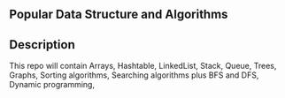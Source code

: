 ## Popular Data Structure and Algorithms
## Description
This repo will contain Arrays, Hashtable, LinkedList, Stack, Queue, Trees, Graphs, Sorting algorithms, Searching algorithms plus BFS and DFS, Dynamic programming, 
